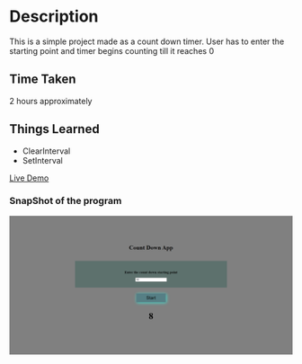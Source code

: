 # Description
This is a simple project made as a count down timer. User has to enter the starting point and timer begins counting till it reaches 0

## Time Taken

2 hours approximately

## Things Learned

- ClearInterval
- SetInterval


[Live Demo](https://countdowntimer-akj.netlify.app/)

### SnapShot of the program

![Snap](./snap.png)